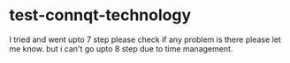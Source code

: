 # test-connqt-technology
I tried and went upto 7 step please check if any problem is there please let me know. but i can't go upto 8 step due to time management.

